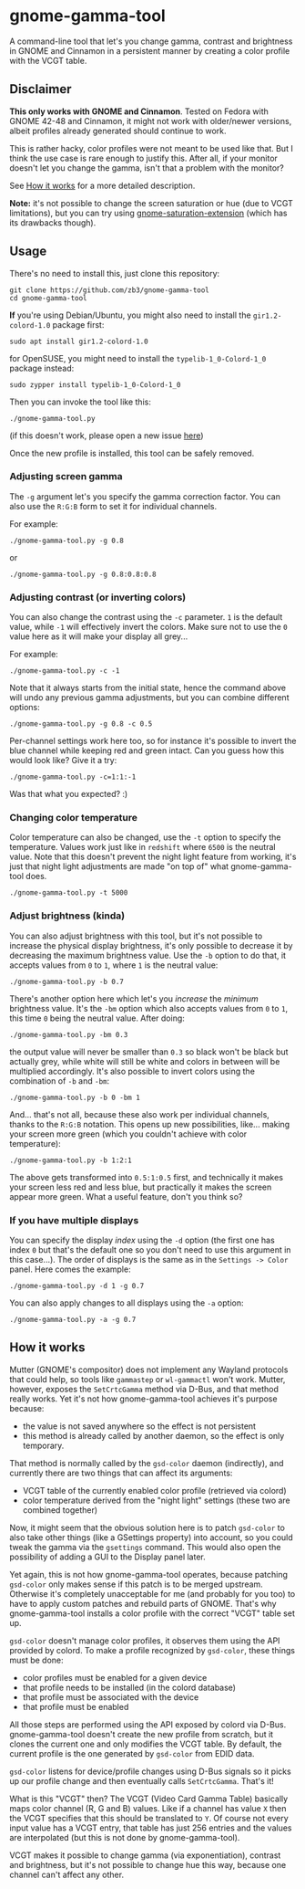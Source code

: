 # gnome-gamma-tool

A command-line tool that let's you change gamma, contrast and brightness in GNOME and Cinnamon in a persistent manner by creating a color profile with the VCGT table.

## Disclaimer
**This only works with GNOME and Cinnamon**. Tested on Fedora with GNOME 42-48 and Cinnamon, it might not work with older/newer versions, albeit profiles already generated should continue to work.

This is rather hacky, color profiles were not meant to be used like that. But I think the use case is rare enough to justify this. After all, if your monitor doesn't let you change the gamma, isn't that a problem with the monitor?

See [How it works](#how-it-works) for a more detailed description.

**Note:** it's not possible to change the screen saturation or hue (due to VCGT limitations), but you can try using [gnome-saturation-extension](https://github.com/zb3/gnome-saturation-extension) (which has its drawbacks though).

## Usage
There's no need to install this, just clone this repository:
```
git clone https://github.com/zb3/gnome-gamma-tool
cd gnome-gamma-tool
```

**If** you're using Debian/Ubuntu, you might also need to install the `gir1.2-colord-1.0` package first:
```
sudo apt install gir1.2-colord-1.0
```
for OpenSUSE, you might need to install the `typelib-1_0-Colord-1_0` package instead:
```
sudo zypper install typelib-1_0-Colord-1_0
```

Then you can invoke the tool like this:
```
./gnome-gamma-tool.py
```
(if this doesn't work, please open a new issue [here](https://github.com/zb3/gnome-gamma-tool/issues/new))

Once the new profile is installed, this tool can be safely removed.


### Adjusting screen gamma
The `-g` argument let's you specify the gamma correction factor. You can also use the `R:G:B` form to set it for individual channels.

For example:
```
./gnome-gamma-tool.py -g 0.8
```
or
```
./gnome-gamma-tool.py -g 0.8:0.8:0.8
```

### Adjusting contrast (or inverting colors)
You can also change the contrast using the `-c` parameter. `1` is the default value, while `-1` will effectively invert the colors. Make sure not to use the `0` value here as it will make your display all grey...

For example:
```
./gnome-gamma-tool.py -c -1
```

Note that it always starts from the initial state, hence the command above will undo any previous gamma adjustments, but you can combine different options:

```
./gnome-gamma-tool.py -g 0.8 -c 0.5
```

Per-channel settings work here too, so for instance it's possible to invert the blue channel while keeping red and green intact. Can you guess how this would look like? Give it a try:
```
./gnome-gamma-tool.py -c=1:1:-1
```
Was that what you expected? :)

### Changing color temperature
Color temperature can also be changed, use the `-t` option to specify the temperature. Values work just like in `redshift` where `6500` is the neutral value. Note that this doesn't prevent the night light feature from working, it's just that night light adjustments are made "on top of" what gnome-gamma-tool does.
```
./gnome-gamma-tool.py -t 5000
```

### Adjust brightness (kinda)
You can also adjust brightness with this tool, but it's not possible to increase the physical display brightness, it's only possible to decrease it by decreasing the maximum brightness value. Use the `-b` option to do that, it accepts values from `0` to `1`, where `1` is the neutral value:
```
./gnome-gamma-tool.py -b 0.7
```

There's another option here which let's you *increase* the *minimum* brightness value. It's the `-bm` option which also accepts values from `0` to `1`, this time `0` being the neutral value. After doing:
```
./gnome-gamma-tool.py -bm 0.3
```
the output value will never be smaller than `0.3` so black won't be black but actually grey, while white will still be white and colors in between will be multiplied accordingly. It's also possible to invert colors using the combination of `-b` and `-bm`:
```
./gnome-gamma-tool.py -b 0 -bm 1
```

And... that's not all, because these also work per individual channels, thanks to the `R:G:B` notation. This opens up new possibilities, like... making your screen more green (which you couldn't achieve with color temperature):
```
./gnome-gamma-tool.py -b 1:2:1
```
The above gets transformed into `0.5:1:0.5` first, and technically it makes your screen less red and less blue, but practically it makes the screen appear more green. What a useful feature, don't you think so?



### If you have multiple displays
You can specify the display *index* using the `-d` option (the first one has index `0` but that's the default one so you don't need to use this argument in this case...). The order of displays is the same as in the `Settings -> Color` panel. Here comes the example:
```
./gnome-gamma-tool.py -d 1 -g 0.7
```

You can also apply changes to all displays using the `-a` option:
```
./gnome-gamma-tool.py -a -g 0.7
```

## How it works

Mutter (GNOME's compositor) does not implement any Wayland protocols that could help, so tools like `gammastep` or `wl-gammactl` won't work. Mutter, however, exposes the `SetCrtcGamma` method via D-Bus, and that method really works. Yet it's not how gnome-gamma-tool achieves it's purpose because:
* the value is not saved anywhere so the effect is not persistent
* this method is already called by another daemon, so the effect is only temporary.

That method is normally called by the `gsd-color` daemon (indirectly), and currently there are two things that can affect its arguments:
* VCGT table of the currently enabled color profile (retrieved via colord)
* color temperature derived from the "night light" settings
(these two are combined together)

Now, it might seem that the obvious solution here is to patch `gsd-color` to also take other things (like a GSettings property) into account, so you could tweak the gamma via the `gsettings` command. This would also open the possibility of adding a GUI to the Display panel later.

Yet again, this is not how gnome-gamma-tool operates, because patching `gsd-color` only makes sense if this patch is to be merged upstream. Otherwise it's completely unacceptable for me (and probably for you too) to have to apply custom patches and rebuild parts of GNOME. That's why gnome-gamma-tool installs a color profile with the correct "VCGT" table set up.

`gsd-color` doesn't manage color profiles, it observes them using the API provided by colord. To make a profile recognized by `gsd-color`, these things must be done:
* color profiles must be enabled for a given device
* that profile needs to be installed (in the colord database)
* that profile must be associated with the device
* that profile must be enabled

All those steps are performed using the API exposed by colord via D-Bus. gnome-gamma-tool doesn't create the new profile from scratch, but it clones the current one and only modifies the VCGT table. By default, the current profile is the one generated by `gsd-color` from EDID data.

`gsd-color` listens for device/profile changes using D-Bus signals so it picks up our profile change and then eventually calls `SetCrtcGamma`. That's it!

What is this "VCGT" then? The VCGT (Video Card Gamma Table) basically maps color channel (R, G and B) values. Like if a channel has value `X` then the VCGT specifies that this should be translated to `Y`. Of course not every input value has a VCGT entry, that table has just 256 entries and the values are interpolated (but this is not done by gnome-gamma-tool).

VCGT makes it possible to change gamma (via exponentiation), contrast and brightness, but it's not possible to change hue this way, because one channel can't affect any other.
